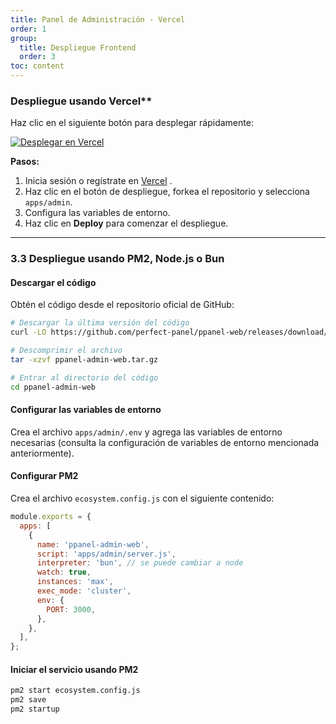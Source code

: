 ```yaml
---
title: Panel de Administración - Vercel
order: 1
group: 
  title: Despliegue Frontend
  order: 3
toc: content
---
```


### Despliegue usando Vercel\*\*

Haz clic en el siguiente botón para desplegar rápidamente:

[![Desplegar en Vercel](https://vercel.com/button)](https://vercel.com/new/clone?demo-description=PPanel%20es%20una%20herramienta%20de%20panel%20proxy%20abierto%20y%20profesional%2C%20diseñada%20para%20ser%20tu%20opción%20ideal%20para%20el%20aprendizaje%20y%20uso%20práctico\&demo-image=https%3A%2F%2Furlscan.io%2Fliveshot%2F%3Fwidth%3D1920%26height%3D1080%26url%3Dhttps%3A%2F%2Fadmin.ppanel.dev\&demo-title=PPanel%20Admin%20Web\&demo-url=https%3A%2F%2Fadmin.ppanel.dev%2F\&from=.\&project-name=ppanel-admin-web\&repository-name=ppanel-web\&repository-url=https%3A%2F%2Fgithub.com%2Fperfect-panel%2Fppanel-web\&root-directory=apps%2Fadmin\&skippable-integrations=1)

**Pasos:**

1. Inicia sesión o regístrate en [Vercel](https://vercel.com/) .
2. Haz clic en el botón de despliegue, forkea el repositorio y selecciona `apps/admin`.
3. Configura las variables de entorno.
4. Haz clic en **Deploy** para comenzar el despliegue.

---

### **3.3 Despliegue usando PM2, Node.js o Bun**

#### Descargar el código

Obtén el código desde el repositorio oficial de GitHub:

```bash
# Descargar la última versión del código
curl -LO https://github.com/perfect-panel/ppanel-web/releases/download/v1.0.0/ppanel-admin-web.tar.gz

# Descomprimir el archivo
tar -xzvf ppanel-admin-web.tar.gz

# Entrar al directorio del código
cd ppanel-admin-web
```

#### Configurar las variables de entorno

Crea el archivo `apps/admin/.env` y agrega las variables de entorno necesarias (consulta la configuración de variables de entorno mencionada anteriormente).

#### Configurar PM2

Crea el archivo `ecosystem.config.js` con el siguiente contenido:

```javascript
module.exports = {
  apps: [
    {
      name: 'ppanel-admin-web',
      script: 'apps/admin/server.js',
      interpreter: 'bun', // se puede cambiar a node
      watch: true,
      instances: 'max',
      exec_mode: 'cluster',
      env: {
        PORT: 3000,
      },
    },
  ],
};
```

#### Iniciar el servicio usando PM2

```bash
pm2 start ecosystem.config.js
pm2 save
pm2 startup
```

